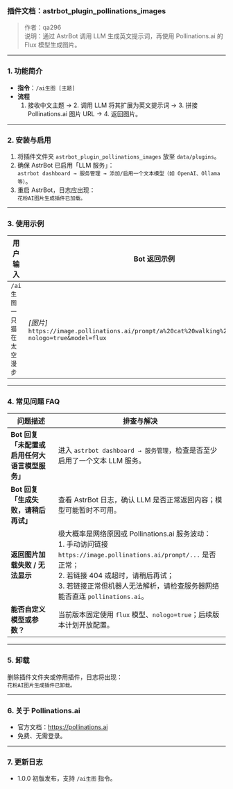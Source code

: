 ### 插件文档：astrbot_plugin_pollinations_images  
> 作者：qa296  
> 说明：通过 AstrBot 调用 LLM 生成英文提示词，再使用 Pollinations.ai 的 Flux 模型生成图片。

---

### 1. 功能简介
- **指令**：`/ai生图 [主题]`  
- **流程**  
  1. 接收中文主题 → 2. 调用 LLM 将其扩展为英文提示词 → 3. 拼接 Pollinations.ai 图片 URL → 4. 返回图片。

---

### 2. 安装与启用
1. 将插件文件夹 `astrbot_plugin_pollinations_images` 放至 `data/plugins`。
2. 确保 AstrBot 已启用「LLM 服务」：  
   `astrbot dashboard → 服务管理 → 添加/启用一个文本模型（如 OpenAI、Ollama 等）`。
3. 重启 AstrBot，日志应出现：  
   `花粉AI图片生成插件已加载。`

---

### 3. 使用示例
| 用户输入                      | Bot 返回示例                                                                 |
|-----------------------------|------------------------------------------------------------------------------|
| `/ai生图 一只猫在太空漫步`     | *[图片]* `https://image.pollinations.ai/prompt/a%20cat%20walking%20in%20space...?nologo=true&model=flux` |

---

### 4. 常见问题 FAQ

| 问题描述 | 排查与解决 |
|---|---|
| **Bot 回复「未配置或启用任何大语言模型服务」** | 进入 `astrbot dashboard → 服务管理`，检查是否至少启用了一个文本 LLM 服务。 |
| **Bot 回复「生成失败，请稍后再试」** | 查看 AstrBot 日志，确认 LLM 是否正常返回内容；模型可能暂时不可用。 |
| **返回图片加载失败 / 无法显示** | 极大概率是网络原因或 Pollinations.ai 服务波动：<br>1. 手动访问链接 `https://image.pollinations.ai/prompt/...` 是否正常；<br>2. 若链接 404 或超时，请稍后再试；<br>3. 若链接正常但机器人无法解析，请检查服务器网络能否直连 `pollinations.ai`。 |
| **能否自定义模型或参数？** | 当前版本固定使用 `flux` 模型、`nologo=true`；后续版本计划开放配置。 |

---

### 5. 卸载
删除插件文件夹或停用插件，日志将出现：  
`花粉AI图片生成插件已卸载。`

---

### 6. 关于 Pollinations.ai
- 官方文档：https://pollinations.ai  
- 免费、无需登录。

---

### 7. 更新日志
- 1.0.0  初版发布，支持 `/ai生图` 指令。
